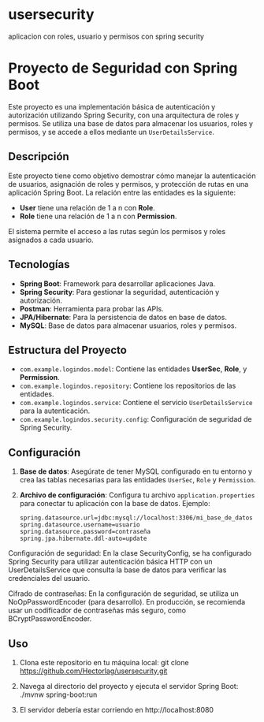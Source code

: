 # usersecurity
aplicacion con roles, usuario y permisos con spring security

# Proyecto de Seguridad con Spring Boot

Este proyecto es una implementación básica de autenticación y autorización utilizando Spring Security, con una arquitectura de roles y permisos. Se utiliza una base de datos para almacenar los usuarios, roles y permisos, y se accede a ellos mediante un `UserDetailsService`.

## Descripción

Este proyecto tiene como objetivo demostrar cómo manejar la autenticación de usuarios, asignación de roles y permisos, y protección de rutas en una aplicación Spring Boot. La relación entre las entidades es la siguiente:

- **User** tiene una relación de 1 a n con **Role**.
- **Role** tiene una relación de 1 a n con **Permission**.

El sistema permite el acceso a las rutas según los permisos y roles asignados a cada usuario.

## Tecnologías

- **Spring Boot**: Framework para desarrollar aplicaciones Java.
- **Spring Security**: Para gestionar la seguridad, autenticación y autorización.
- **Postman**: Herramienta para probar las APIs.
- **JPA/Hibernate**: Para la persistencia de datos en base de datos.
- **MySQL**: Base de datos para almacenar usuarios, roles y permisos.

## Estructura del Proyecto

- `com.example.logindos.model`: Contiene las entidades **UserSec**, **Role**, y **Permission**.
- `com.example.logindos.repository`: Contiene los repositorios de las entidades.
- `com.example.logindos.service`: Contiene el servicio `UserDetailsService` para la autenticación.
- `com.example.logindos.security.config`: Configuración de seguridad de Spring Security.

## Configuración

1. **Base de datos**: Asegúrate de tener MySQL configurado en tu entorno y crea las tablas necesarias para las entidades `UserSec`, `Role` y `Permission`.
2. **Archivo de configuración**: Configura tu archivo `application.properties` para conectar tu aplicación con la base de datos. Ejemplo:

   ```properties
   spring.datasource.url=jdbc:mysql://localhost:3306/mi_base_de_datos
   spring.datasource.username=usuario
   spring.datasource.password=contraseña
   spring.jpa.hibernate.ddl-auto=update
Configuración de seguridad: En la clase SecurityConfig, se ha configurado Spring Security para utilizar autenticación básica HTTP con un UserDetailsService que consulta la base de datos para verificar las credenciales del usuario.

Cifrado de contraseñas: En la configuración de seguridad, se utiliza un NoOpPasswordEncoder (para desarrollo). En producción, se recomienda usar un codificador de contraseñas más seguro, como BCryptPasswordEncoder.

## Uso
1. Clona este repositorio en tu máquina local:
git clone https://github.com/Hectorlag/usersecurity.git

2. Navega al directorio del proyecto y ejecuta el servidor Spring Boot:
 ./mvnw spring-boot:run

3. El servidor debería estar corriendo en http://localhost:8080


